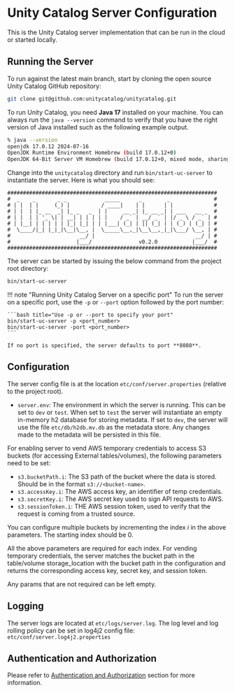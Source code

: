 # Unity Catalog Server Configuration

This is the  Unity Catalog server implementation that can be run in the cloud or started locally.

## Running the Server

To run against the latest main branch, start by cloning the open source Unity Catalog GitHub repository:

```bash
git clone git@github.com:unitycatalog/unitycatalog.git
```

To run Unity Catalog, you need **Java 17** installed on your machine.  You can always run the `java --version` command to verify that you have the right version of Java installed such as the following example output.

```bash
% java --version
openjdk 17.0.12 2024-07-16
OpenJDK Runtime Environment Homebrew (build 17.0.12+0)
OpenJDK 64-Bit Server VM Homebrew (build 17.0.12+0, mixed mode, sharing)
```

Change into the `unitycatalog` directory and run `bin/start-uc-server` to instantiate the server.  Here is what you should see:

```console
################################################################### 
#  _    _       _ _            _____      _        _              #
# | |  | |     (_) |          / ____|    | |      | |             #
# | |  | |_ __  _| |_ _   _  | |     __ _| |_ __ _| | ___   __ _  #
# | |  | | '_ \| | __| | | | | |    / _` | __/ _` | |/ _ \ / _` | #
# | |__| | | | | | |_| |_| | | |___| (_| | || (_| | | (_) | (_| | #
#  \____/|_| |_|_|\__|\__, |  \_____\__,_|\__\__,_|_|\___/ \__, | #
#                      __/ |                                __/ | #
#                     |___/               v0.2.0           |___/  #
###################################################################
```



The server can be started by issuing the below command from the project root directory:

```sh
bin/start-uc-server
```



!!! note "Running Unity Catalog Server on a specific port"
    To run the server on a specific port, use the `-p` or `--port` option followed by the port number:

    ```bash title="Use -p or --port to specify your port"
    bin/start-uc-server -p <port_number>
    bin/start-uc-server -port <port_number>
    ```

    If no port is specified, the server defaults to port **8080**.



## Configuration

The server config file is at the location `etc/conf/server.properties` (relative to the project root).

- `server.env`: The environment in which the server is running. This can be set to `dev` or `test`. When set to `test` the server will instantiate an empty in-memory h2 database for storing metadata. If set to `dev`, the server will use the file `etc/db/h2db.mv.db` as the metadata store. Any changes made to the metadata will be persisted in this file.

For enabling server to vend AWS temporary credentials to access S3 buckets (for accessing External tables/volumes),
the following parameters need to be set:

- `s3.bucketPath.i`: The S3 path of the bucket where the data is stored. Should be in the format `s3://<bucket-name>`.
- `s3.accessKey.i`: The AWS access key, an identifier of temp credentials.
- `s3.secretKey.i`: The AWS secret key used to sign API requests to AWS.
- `s3.sessionToken.i`: THE AWS session token, used to verify that the request is coming from a trusted source.

You can configure multiple buckets by incrementing the index <i>i</i> in the above parameters. The starting index should be 0.

All the above parameters are required for each index. For vending temporary credentials, the server matches the bucket path in the table/volume storage_location with the bucket path in the configuration and returns the corresponding access key, secret key, and session token.

Any params that are not required can be left empty.

## Logging

The server logs are located at `etc/logs/server.log`. The log level and log rolling policy can be set in log4j2 config file: `etc/conf/server.log4j2.properties`

## Authentication and Authorization
Please refer to [Authentication and Authorization](./auth.md) section for more information.
